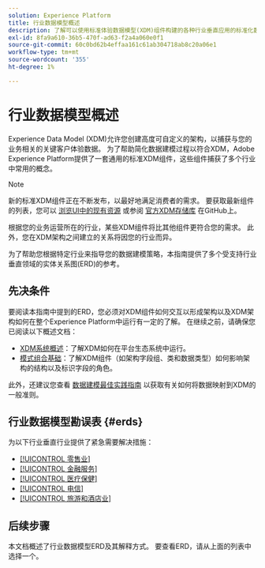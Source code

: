 ```yaml
---
solution: Experience Platform
title: 行业数据模型概述
description: 了解可以使用标准体验数据模型(XDM)组件构建的各种行业垂直应用的标准化数据模型。
exl-id: 8fa9a610-36b5-470f-ad63-f2a4a060e0f1
source-git-commit: 60c0bd62b4effaa161c61ab304718ab8c20a06e1
workflow-type: tm+mt
source-wordcount: '355'
ht-degree: 1%

---
```


# 行业数据模型概述

Experience Data Model (XDM)允许您创建高度可自定义的架构，以捕获与您的业务相关的关键客户体验数据。 为了帮助简化数据建模过程以符合XDM，Adobe Experience Platform提供了一套通用的标准XDM组件，这些组件捕获了多个行业中常用的概念。

>[!NOTE]
>
>新的标准XDM组件正在不断发布，以最好地满足消费者的需求。 要获取最新组件的列表，您可以 [浏览UI中的现有资源](../../ui/explore.md) 或参阅 [官方XDM存储库](https://github.com/adobe/xdm/tree/master/components) 在GitHub上。

根据您的业务运营所在的行业，某些XDM组件将比其他组件更符合您的需求。 此外，您在XDM架构之间建立的关系将因您的行业而异。

为了帮助您根据特定行业来指导您的数据建模策略，本指南提供了多个受支持行业垂直领域的实体关系图(ERD)的参考。

## 先决条件

要阅读本指南中提到的ERD，您必须对XDM组件如何交互以形成架构以及XDM架构如何在整个Experience Platform中运行有一定的了解。 在继续之前，请确保您已阅读以下概述文档：

* [XDM系统概述](../../home.md)：了解XDM如何在平台生态系统中运行。
* [模式组合基础](../../schema/composition.md)：了解XDM组件（如架构字段组、类和数据类型）如何影响架构的结构以及标识字段的角色。

此外，还建议您查看 [数据建模最佳实践指南](../../schema/best-practices.md) 以获取有关如何将数据映射到XDM的一般准则。

## 行业数据模型勘误表 {#erds}

为以下行业垂直行业提供了紧急需要解决措施：

* [[!UICONTROL 零售业]](./retail.md)
* [[!UICONTROL 金融服务]](./financial.md)
* [[!UICONTROL 医疗保健]](./healthcare.md)
* [[!UICONTROL 电信]](./telecom.md)
* [[!UICONTROL 旅游和酒店业]](./travel-hospitality.md)

## 后续步骤

本文档概述了行业数据模型ERD及其解释方式。 要查看ERD，请从上面的列表中选择一个。
